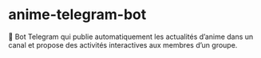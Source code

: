 # anime-telegram-bot
🤖 Bot Telegram qui publie automatiquement les actualités d’anime dans un canal et propose des activités interactives aux membres d’un groupe.
